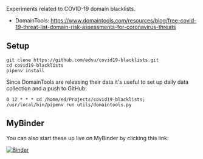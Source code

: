 Experiments related to COVID-19 domain blacklists.

* DomainTools: https://www.domaintools.com/resources/blog/free-covid-19-threat-list-domain-risk-assessments-for-coronavirus-threats

## Setup

    git clone https://github.com/edsu/covid19-blacklists.git
    cd covid19-blacklists
    pipenv install

Since DomainTools are releasing their data it's useful to set up daily data
collection and a push to GitHub:

    0 12 * * * cd /home/ed/Projects/covid19-blacklists; /usr/local/bin/pipenv run utils/domaintools.py

## MyBinder

You can also start these up live on MyBinder by clicking this link:

[![Binder](http://mybinder.org/badge.svg)](http://mybinder.org/repo/edsu/covid19-blacklists)


